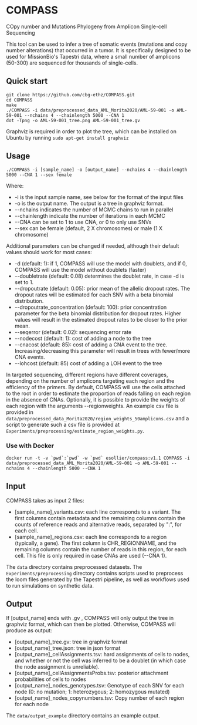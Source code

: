 # COMPASS

COpy number and Mutations Phylogeny from Amplicon Single-cell Sequencing

This tool can be used to infer a tree of somatic events (mutations and copy number alterations) that occurred in a tumor. It is specifically designed to be used for MissionBio's Tapestri data, where a small number of amplicons (50-300) are sequenced for thousands of single-cells.

## Quick start
```
git clone https://github.com/cbg-ethz/COMPASS.git
cd COMPASS
make
./COMPASS -i data/preprocessed_data_AML_Morita2020/AML-59-001 -o AML-59-001 --nchains 4 --chainlength 5000 --CNA 1
dot -Tpng -o AML-59-001_tree.png AML-59-001_tree.gv
```

Graphviz is required in order to plot the tree, which can be installed on Ubuntu by running `sudo apt-get install graphviz `

## Usage

`./COMPASS -i [sample_name] -o [output_name] --nchains 4 --chainlength 5000 --CNA 1 --sex female`

Where:
* -i is the input sample name, see below for the format of the input files
* -o is the output name. The output is a tree in graphviz format.
* --nchains indicates the number of MCMC chains to run in parallel
* --chainlength indicate the number of iterations in each MCMC
* --CNA can be set to 1 to use CNA, or 0 to only use SNVs
* --sex can be female (default, 2 X chromosomes) or male (1 X chromosome)

Additional parameters can be changed if needed, although their default values should work for most cases:
* -d (default: 1): if 1, COMPASS will use the model with doublets, and if 0, COMPASS will use the model without doublets (faster)
* --doubletrate (default: 0.08) determines the doublet rate, in case -d is set to 1.
* --dropoutrate (default: 0.05): prior mean of the allelic dropout rates. The dropout rates will be estimated for each SNV with a beta binomial distribution.
* --dropoutrate_concentration (default: 100): prior concentration parameter for the beta binomial distribution for dropout rates. Higher values will result in the estimated dropout rates to be closer to the prior mean.
* --seqerror (default: 0.02): sequencing error rate
* --nodecost (default: 1): cost of adding a node to the tree
* --cnacost (default: 85): cost of adding a CNA event to the tree. Increasing/decreasing this parameter will result in trees with fewer/more CNA events.
* --lohcost (default: 85) cost of adding a LOH event to the tree

In targeted sequencing, different regions have different coverages, depending on the number of amplicons targeting each region and the efficiency of the primers. By default, COMPASS will use the cells attached to the root in order to estimate the proportion of reads falling on each region in the absence of CNAs. Optionally, it is possible to provide the weights of each region with the arguments --regionweights. An example csv file is provided in `data/preprocessed_data_Morita2020/region_weights_50amplicons.csv` and a script to generate such a csv file is provided at `Experiments/preprocessing/estimate_region_weights.py`.


### Use with Docker
```
docker run -t -v `pwd`:`pwd` -w `pwd` esollier/compass:v1.1 COMPASS -i data/preprocessed_data_AML_Morita2020/AML-59-001 -o AML-59-001 --nchains 4 --chainlength 5000 --CNA 1
```

## Input
COMPASS takes as input 2 files:
* [sample_name]_variants.csv: each line corresponds to a variant. The first columns contain metadata and the remaining columns contain the counts of reference reads and alternative reads, separated by ":", for each cell.
* [sample_name]_regions.csv: each line corresponds to a region (typically, a gene). The first column is CHR_REGIONNAME, and the remaining columns contain the number of reads in this region, for each cell. This file is only required in case CNAs are used (--CNA 1).

The `data` directory contains preprocessed datasets. The `Experiments/preprocessing` directory contains scripts used to preprocess the loom files generated by the Tapestri pipeline, as well as workflows used to run simulations on synthetic data.

## Output
If [output_name] ends with .gv , COMPASS will only output the tree in graphviz format, which can then be plotted. Otherwise, COMPASS will produce as output:
* [output_name]_tree.gv: tree in graphviz format
* [output_name]_tree.json: tree in json format
* [output_name]_cellAssignments.tsv: hard assignments of cells to nodes, and whether or not the cell was inferred to be a doublet (in which case the node assignment is unreliable).
* [output_name]_cellAssignmentsProbs.tsv: posterior attachment probabilities of cells to nodes
* [output_name]_nodes_genotypes.tsv: Genotype of each SNV for each node (0: no mutation; 1: heterozygous; 2: homozygous mutated)
* [output_name]_nodes_copynumbers.tsv: Copy number of each region for each node

The `data/output_example` directory contains an example output.





